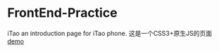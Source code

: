 # FrontEnd-Practice
iTao
an introduction page for iTao phone.
这是一个CSS3+原生JS的页面
[demo](https://nyakoonya.github.io/FrontEnd-Practice/index.html) 
